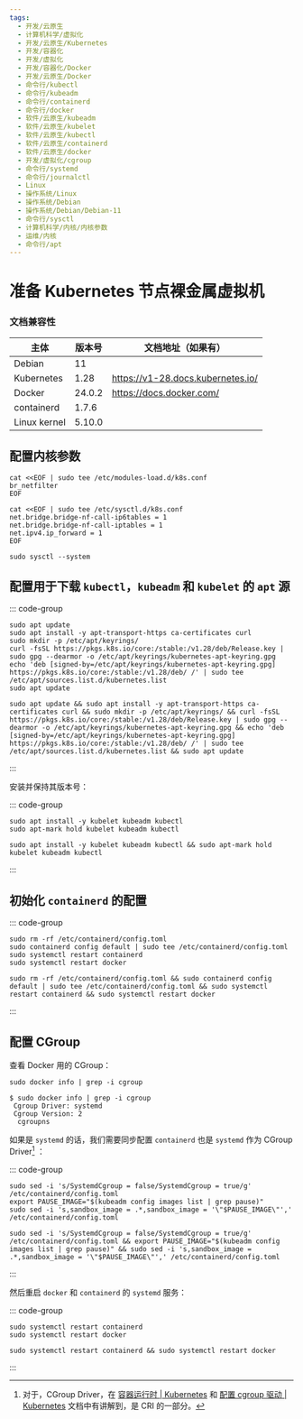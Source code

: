 ```yaml
---
tags:
  - 开发/云原生
  - 计算机科学/虚拟化
  - 开发/云原生/Kubernetes
  - 开发/容器化
  - 开发/虚拟化
  - 开发/容器化/Docker
  - 开发/云原生/Docker
  - 命令行/kubectl
  - 命令行/kubeadm
  - 命令行/containerd
  - 命令行/docker
  - 软件/云原生/kubeadm
  - 软件/云原生/kubelet
  - 软件/云原生/kubectl
  - 软件/云原生/containerd
  - 软件/云原生/docker
  - 开发/虚拟化/cgroup
  - 命令行/systemd
  - 命令行/journalctl
  - Linux
  - 操作系统/Linux
  - 操作系统/Debian
  - 操作系统/Debian/Debian-11
  - 命令行/sysctl
  - 计算机科学/内核/内核参数
  - 运维/内核
  - 命令行/apt
---
```

# 准备 Kubernetes 节点裸金属虚拟机

### 文档兼容性

| 主体         | 版本号 | 文档地址（如果有）                |
| ------------ | ------ | --------------------------------- |
| Debian       | 11     |                                   |
| Kubernetes   | 1.28   | https://v1-28.docs.kubernetes.io/ |
| Docker       | 24.0.2 | https://docs.docker.com/          |
| containerd   | 1.7.6  |                                   |
| Linux kernel | 5.10.0 |                                   |

## 配置内核参数

```shell
cat <<EOF | sudo tee /etc/modules-load.d/k8s.conf
br_netfilter
EOF
```

```shell
cat <<EOF | sudo tee /etc/sysctl.d/k8s.conf
net.bridge.bridge-nf-call-ip6tables = 1
net.bridge.bridge-nf-call-iptables = 1
net.ipv4.ip_forward = 1
EOF
```

```shell
sudo sysctl --system
```

## 配置用于下载 `kubectl`，`kubeadm` 和 `kubelet` 的 `apt` 源

::: code-group

```shell [多行]
sudo apt update
sudo apt install -y apt-transport-https ca-certificates curl
sudo mkdir -p /etc/apt/keyrings/
curl -fsSL https://pkgs.k8s.io/core:/stable:/v1.28/deb/Release.key | sudo gpg --dearmor -o /etc/apt/keyrings/kubernetes-apt-keyring.gpg
echo 'deb [signed-by=/etc/apt/keyrings/kubernetes-apt-keyring.gpg] https://pkgs.k8s.io/core:/stable:/v1.28/deb/ /' | sudo tee /etc/apt/sources.list.d/kubernetes.list
sudo apt update
```

```shell [单行]
sudo apt update && sudo apt install -y apt-transport-https ca-certificates curl && sudo mkdir -p /etc/apt/keyrings/ && curl -fsSL https://pkgs.k8s.io/core:/stable:/v1.28/deb/Release.key | sudo gpg --dearmor -o /etc/apt/keyrings/kubernetes-apt-keyring.gpg && echo 'deb [signed-by=/etc/apt/keyrings/kubernetes-apt-keyring.gpg] https://pkgs.k8s.io/core:/stable:/v1.28/deb/ /' | sudo tee /etc/apt/sources.list.d/kubernetes.list && sudo apt update
```

:::

安装并保持其版本号：

::: code-group

```shell [多行]
sudo apt install -y kubelet kubeadm kubectl
sudo apt-mark hold kubelet kubeadm kubectl
```

```shell [单行]
sudo apt install -y kubelet kubeadm kubectl && sudo apt-mark hold kubelet kubeadm kubectl
```

:::

## 初始化 `containerd` 的配置

::: code-group

```shell [多行]
sudo rm -rf /etc/containerd/config.toml
sudo containerd config default | sudo tee /etc/containerd/config.toml
sudo systemctl restart containerd
sudo systemctl restart docker
```

```shell [单行]
sudo rm -rf /etc/containerd/config.toml && sudo containerd config default | sudo tee /etc/containerd/config.toml && sudo systemctl restart containerd && sudo systemctl restart docker
```

:::
## 配置 CGroup

查看 Docker 用的 CGroup：

```shell
sudo docker info | grep -i cgroup
```

```shell
$ sudo docker info | grep -i cgroup
 Cgroup Driver: systemd
 Cgroup Version: 2
  cgroupns
```

如果是 `systemd` 的话，我们需要同步配置 `containerd` 也是 `systemd` 作为 CGroup Driver[^1] ：

::: code-group

```shell [多行]
sudo sed -i 's/SystemdCgroup = false/SystemdCgroup = true/g' /etc/containerd/config.toml
export PAUSE_IMAGE="$(kubeadm config images list | grep pause)"
sudo sed -i 's,sandbox_image = .*,sandbox_image = '\"$PAUSE_IMAGE\"',' /etc/containerd/config.toml
```

```shell [单行]
sudo sed -i 's/SystemdCgroup = false/SystemdCgroup = true/g' /etc/containerd/config.toml && export PAUSE_IMAGE="$(kubeadm config images list | grep pause)" && sudo sed -i 's,sandbox_image = .*,sandbox_image = '\"$PAUSE_IMAGE\"',' /etc/containerd/config.toml
```

:::

然后重启 `docker` 和 `containerd` 的 `systemd` 服务：

::: code-group

```shell [多行]
sudo systemctl restart containerd
sudo systemctl restart docker
```

```shell [单行]
sudo systemctl restart containerd && sudo systemctl restart docker
```

:::

[^1]: 对于，CGroup Driver，在 [容器运行时 | Kubernetes](https://kubernetes.io/zh-cn/docs/setup/production-environment/container-runtimes/) 和 [配置 cgroup 驱动 | Kubernetes](https://kubernetes.io/zh-cn/docs/tasks/administer-cluster/kubeadm/configure-cgroup-driver/) 文档中有讲解到，是 CRI 的一部分。
